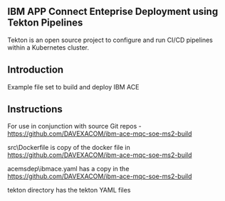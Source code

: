 ## IBM APP Connect Enteprise Deployment using Tekton Pipelines

Tekton is an open source project to configure and run CI/CD pipelines within a Kubernetes cluster.


## Introduction

Example file set to build and deploy IBM ACE

## Instructions

For use in conjunction with source Git repos - https://github.com/DAVEXACOM/ibm-ace-mqc-soe-ms2-build

src\Dockerfile is copy of the docker file in https://github.com/DAVEXACOM/ibm-ace-mqc-soe-ms2-build

acemsdep\ibmace.yaml has a copy in the https://github.com/DAVEXACOM/ibm-ace-mqc-soe-ms2-build

tekton directory has the tekton YAML files